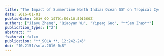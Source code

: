 ```yaml
---
title: "The Impact of Summertime North Indian Ocean SST on Tropical Cyclone Genesis over the Western North Pacific"
date: 2016-01-01
publishDate: 2019-09-18T01:50:18.501860Z
authors: ["Jiayu Zheng", "Qiaoyan Wu", "Yipeng Guo", "**Sen Zhao**"]
publication_types: ["2"]
abstract: ""
featured: false
publication: "**_SOLA_**, 12:242-246"
doi: "10.2151/sola.2016-048"
---
```


